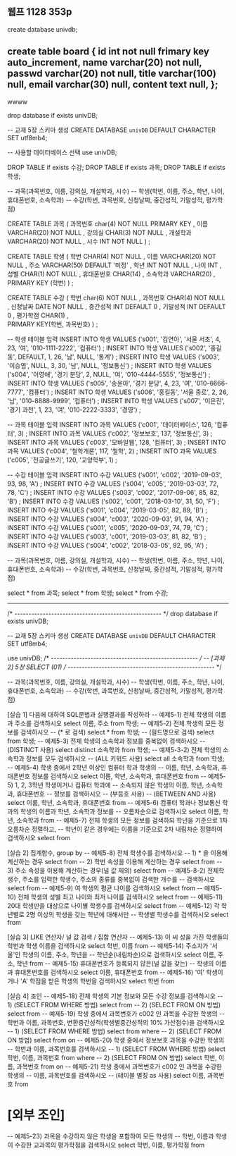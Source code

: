 
웹프 1128 353p
---------------------------------------------
create database univdb;

create table board {
	id	int		not null	frimary key auto_increment,
	name	varchar(20)	not null,
 	passwd	varchar(20)	not null,
  	title	varchar(100)	null,
	email	varchar(30)	null,
 	content	text		null,
};
---------------------------------------------
wwww

drop database if exists univDB;

-- 교재 5장 스키마 생성
CREATE DATABASE `univDB` 
  DEFAULT CHARACTER SET utf8mb4;

-- 사용할 데이터베이스 선택
use univDB;

DROP TABLE if exists 수강;
DROP TABLE if exists 과목;
DROP TABLE if exists 학생;

-- 과목(과목번호, 이름, 강의실, 개설학과, 시수)
-- 학생(학번, 이름, 주소, 학년, 나이, 휴대폰번호, 소속학과)
-- 수강(학번, 과목번호, 신청날짜, 중간성적, 기말성적, 평가학점)

CREATE TABLE 과목 (
	  과목번호 char(4)            NOT NULL     PRIMARY KEY , 
	  이름       VARCHAR(20)   NOT NULL , 
	  강의실    CHAR(3)          NOT NULL ,
	  개설학과 VARCHAR(20)   NOT NULL ,
	  시수       INT                 NOT NULL 
) ; 

CREATE TABLE 학생 (
	  학번       CHAR(4)           NOT NULL ,
	  이름       VARCHAR(20)    NOT NULL ,
	  주소       VARCHAR(50)     DEFAULT '미정' , 
	  학년       INT                  NOT NULL ,
	  나이       INT  ,
	  성별       CHAR(1)           NOT NULL ,
	  휴대폰번호  CHAR(14) , 
                소속학과    VARCHAR(20) ,
	  PRIMARY KEY (학번) 
) ; 

CREATE TABLE 수강 (
	  학번        char(6)            NOT NULL ,
	  과목번호  CHAR(4)          NOT NULL ,
	  신청날짜   DATE             NOT NULL ,
	  중간성적   INT                  DEFAULT 0 ,
	  기말성적   INT                  DEFAULT 0 , 
	  평가학점   CHAR(1) ,        
	  PRIMARY KEY(학번, 과목번호) 
) ; 

-- 학생 테이블 입력
INSERT INTO 학생
VALUES ('s001', '김연아', '서울 서초', 4, 23, '여', '010-1111-2222',  '컴퓨터') ;
INSERT INTO 학생
VALUES ('s002', '홍길동', DEFAULT, 1, 26, '남', NULL,  '통계') ;
INSERT INTO 학생
VALUES ('s003', '이승엽', NULL, 3, 30, '남', NULL,  '정보통신') ;
INSERT INTO 학생
VALUES ('s004', '이영애', '경기 분당', 2, NULL, '여', '010-4444-5555', '정보통신') ;
INSERT INTO 학생
VALUES ('s005', '송윤아', '경기 분당', 4, 23, '여', '010-6666-7777', '컴퓨터') ;
INSERT INTO 학생
VALUES ('s006', '홍길동', '서울 종로', 2, 26, '남', '010-8888-9999', '컴퓨터') ;
INSERT INTO 학생
VALUES ('s007', '이은진', '경기 과천', 1, 23, '여', '010-2222-3333', '경영') ;

-- 과목 테이블 입력
INSERT INTO 과목
VALUES ('c001', '데이터베이스', 126, '컴퓨터', 3) ;
INSERT INTO 과목
VALUES ('c002', '정보보호', 137, '정보통신', 3) ;
INSERT INTO 과목
VALUES ('c003', '모바일웹', 128, '컴퓨터', 3) ;
INSERT INTO 과목
VALUES ('c004', '철학개론', 117, '철학', 2) ;
INSERT INTO 과목
VALUES ('c005', '전공글쓰기', 120, '교양학부', 1) ;

-- 수강 테이블 입력
INSERT INTO 수강
VALUES ('s001', 'c002', '2019-09-03', 93, 98, 'A') ;
INSERT INTO 수강
VALUES ('s004', 'c005', '2019-03-03', 72, 78, 'C') ;
INSERT INTO 수강
VALUES ('s003', 'c002', '2017-09-06', 85, 82, 'B') ;
INSERT INTO 수강
VALUES ('s002', 'c001', '2018-03-10', 31, 50, 'F') ;
INSERT INTO 수강
VALUES ('s001', 'c004', '2019-03-05', 82, 89, 'B') ;
INSERT INTO 수강
VALUES ('s004', 'c003', '2020-09-03', 91, 94, 'A') ;
INSERT INTO 수강
VALUES ('s001', 'c005', '2020-09-03', 74, 79, 'C') ;
INSERT INTO 수강
VALUES ('s003', 'c001', '2019-03-03', 81, 82, 'B') ;
INSERT INTO 수강
VALUES ('s004', 'c002', '2018-03-05', 92, 95, 'A') ;

-- 과목(과목번호, 이름, 강의실, 개설학과, 시수)
-- 학생(학번, 이름, 주소, 학년, 나이, 휴대폰번호, 소속학과)
-- 수강(학번, 과목번호, 신청날짜, 중간성적, 기말성적, 평가학점)

select * from 과목;
select * from 학생;
select * from 수강;


----------------------------------------------


/* ---------------------------------------------------- */
drop database if exists univDB;

-- 교재 5장 스키마 생성
CREATE DATABASE `univDB` 
  DEFAULT CHARACTER SET utf8mb4;

use univDB;
/* ---------------------------------------------------- */
-- [과제2] 5장 SELECT (01)
/* ---------------------------------------------------- */

-- 과목(과목번호, 이름, 강의실, 개설학과, 시수)
-- 학생(학번, 이름, 주소, 학년, 나이, 휴대폰번호, 소속학과)
-- 수강(학번, 과목번호, 신청날짜, 중간성적, 기말성적, 평가학점)

[실습 1] 다음에 대하여 SQL문법과 실행결과를 작성하라 
-- 예제5-1) 전체 학생의 이름과 주소를 검색하시오
select 이름, 주소
from 학생;
-- 예제5-2) 전체 학생의 모든 정보를 검색하시오
-- (* 로 검색) 
select *
from 학생;
-- (필드명으로 검색)
select
from 학생;
-- 예제5-3) 전체 학생의 소속학과 정보를 중복없이 검색하시오
-- (DISTINCT 사용)
select distinct 소속학과
from 학생;
-- 예제5-3-2) 전체 학생의 소속학과 정보를 모두 검색하시오
-- (ALL 키워드 사용)
select all 소속학과
from 학생;
-- 예제5-4) 학생 중에서 2학년 이상인 컴퓨터 학과 학생의 
-- 이름, 학년, 소속학과, 휴대폰번호 정보를 검색하시오
select 이름, 학년, 소속학과, 휴대폰번호
from
-- 예제5-5) 1, 2, 3학년 학생이거나 컴퓨터 학과에
-- 소속되지 않은 학생의 이름, 학년, 소속학과, 휴대폰번호
-- 정보를 검색하시오
-- (부등호 사용)
-- (BETWEEN AND 사용)
select 이룸, 학년, 소속학과, 휴대폰번호
from
-- 예제5-6) 컴퓨터 학과나 정보통신 학과의 학생의 이름과 학년, 소속학과 정보를
-- 오름차순으로 검색하시오
select 이름, 학년, 소속학과
from
-- 예제5-7) 전체 학생의 모든 정보를 검색하되 학년을 기준으로 1차 오름차순 정렬하고,
-- 학년이 같은 경우에는 이름을 기준으로 2차 내림차순 정렬하여 검색하시오
select 
from

[실습 2] 집계함수, group by
-- 예제5-8) 전체 학생수를 검색하시오
-- 1) * 을 이용해 계산하는 경우
select 
from
-- 2) 학번 속성을 이용해 계산하는 경우
select 
from
-- 3) 주소 속성을 이용해 계산하는 경우(널 값 제외) 
select 
from
-- 예제5-8-2) 전체학생수, 주소를 입력한 학생수, 주소의 종류를 중복없이 검색한 개수를 
-- 검색하시오
select 
from
-- 예제5-9) 여 학생의 평균 나이를 검색하시오
select 
from
-- 예제5-10) 전체 학생의 성별 최고 나이와 최저 나이를 검색하시오
select 
from
-- 예제5-11) 20대 학생만을 대상으로 나이별 학생수를 검색하시오
select 
from
-- 예제5-12) 각 학년별로 2명 이상의 학생을 갖는 학년에 대해서만
-- 학생별 학생수를 검색하시오
select 
from

[실습 3] LIKE 연산자/ 널 값 검색 / 집합 연산자
-- 예제5-13) 이 씨 성을 가진 학생들의 학번과 학생 이름을 검색하시오
select 학번, 이름
from
-- 예제5-14) 주소지가 '서울'인 학생의 이름, 주소, 학년을 
-- 학년순(내림차순)으로 검색하시오
select 이름, 주소, 학년
from
-- 예제5-15) 휴대폰번호가 등록되지 않은(널 값을 갖는)
-- 학생의 이름과 휴대폰번호를 검색하시오
select 이름, 휴대폰번호
from
-- 예제5-16) '여' 학생이거나 'A' 학점을 받은 학생의 학번을 검색하시오
select 학번
from

[실습 4] 조인
-- 예제5-18) 전체 학생의 기본 정보와 모든 수강 정보를 검색하시오
-- 1) (SELECT FROM WHERE 방법)
select 
from
-- 2) (SELECT FROM ON 방법)
select 
from
-- 예제5-19) 학생 중에서 과목번호가 c002 인 과목을 수강한 학생의 
-- 학번과 이름, 과목번호, 변환중간성적(학생별중간성적의 10% 가산점수)을 검색하시오
-- 1) (SELECT FROM WHERE 방법)
select 
from
where
-- 2) (SELECT FROM ON 방법)
select 
from
on
-- 예제5-20) 학생 중에서 정보보호 과목을 수강한 학생의 
-- 학번과 이름, 과목번호를 검색하시오
-- 1) (SELECT FROM WHERE 방법)
select 학번, 이름, 과목번호
from
where
-- 2) (SELECT FROM ON 방법)
select 학번, 이름, 과목번호
from
on
-- 예제5-21) 학생 중에서 과목번호가 c002 인 과목을 수강한 학생의 
-- 이름, 과목번호를 검색하시오
-- (테이블 별칭 as 사용)
select 이름, 과목번호
from
# [외부 조인]
-- 예제5-23) 과목을 수강하지 않은 학생을 포함하여 모든 학생의 
-- 학번, 이름과 학생이 수강한 교과목의 평가학점을 검색하시오
select 학번, 이름, 평가학점
from
